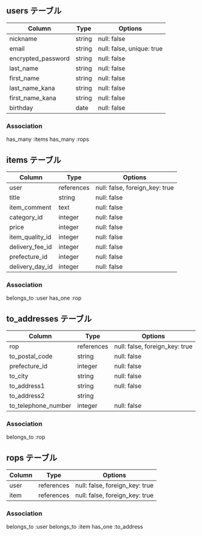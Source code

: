 ## users テーブル
| Column              | Type   | Options                   |
| ------------------- | ------ | ------------------------- |
| nickname            | string | null: false               |
| email               | string | null: false, unique: true |
| encrypted_password  | string | null: false               |
| last_name           | string | null: false               |
| first_name          | string | null: false               |
| last_name_kana      | string | null: false               |
| first_name_kana     | string | null: false               |
| birthday            | date   | null: false               |

### Association
has_many :items
has_many :rops


## items テーブル
| Column             | Type       | Options                        |
| ------------------ | ---------- | ------------------------------ |
| user               | references | null: false, foreign_key: true |
| title              | string     | null: false                    |
| item_comment       | text       | null: false                    |
| category_id        | integer    | null: false                    |
| price              | integer    | null: false                    |
| item_quality_id    | integer    | null: false                    |
| delivery_fee_id    | integer    | null: false                    |
| prefecture_id      | integer    | null: false                    |
| delivery_day_id    | integer    | null: false                    |

### Association
belongs_to :user
has_one :rop


## to_addresses テーブル
| Column              | Type       | Options                        |
| ------------------- | ---------- | ------------------------------ |
| rop                 | references | null: false, foreign_key: true |
| to_postal_code      | string     | null: false                    |
| prefecture_id       | integer    | null: false                    |
| to_city             | string     | null: false                    |
| to_address1         | string     | null: false                    |
| to_address2         | string     |                                |
| to_telephone_number | integer    | null: false                    |

### Association
belongs_to :rop


## rops テーブル
| Column | Type       | Options                        |
| ------ | ---------- | ------------------------------ |
| user   | references | null: false, foreign_key: true |
| item   | references | null: false, foreign_key: true |

### Association
belongs_to :user
belongs_to :item
has_one :to_address